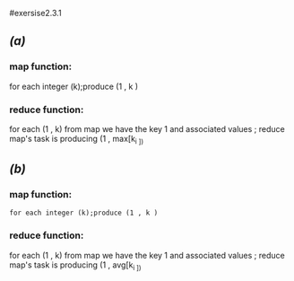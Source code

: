 #exersise2.3.1
## _(a)_   
### map function:
for each integer (k);produce (1 , k )
### reduce function:
for each (1 , k) from map we have the key 1 and associated values ; reduce map's task is producing (1 , max[k<sub>i ])

## _(b)_
### map function:
    for each integer (k);produce (1 , k )
### reduce function:
for each (1 , k) from map we have the key 1 and associated values ; reduce map's task is producing (1 , avg[k<sub>i ])
